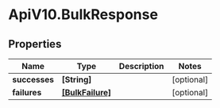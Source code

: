 # ApiV10.BulkResponse

## Properties

Name | Type | Description | Notes
------------ | ------------- | ------------- | -------------
**successes** | **[String]** |  | [optional] 
**failures** | [**[BulkFailure]**](BulkFailure.md) |  | [optional] 


